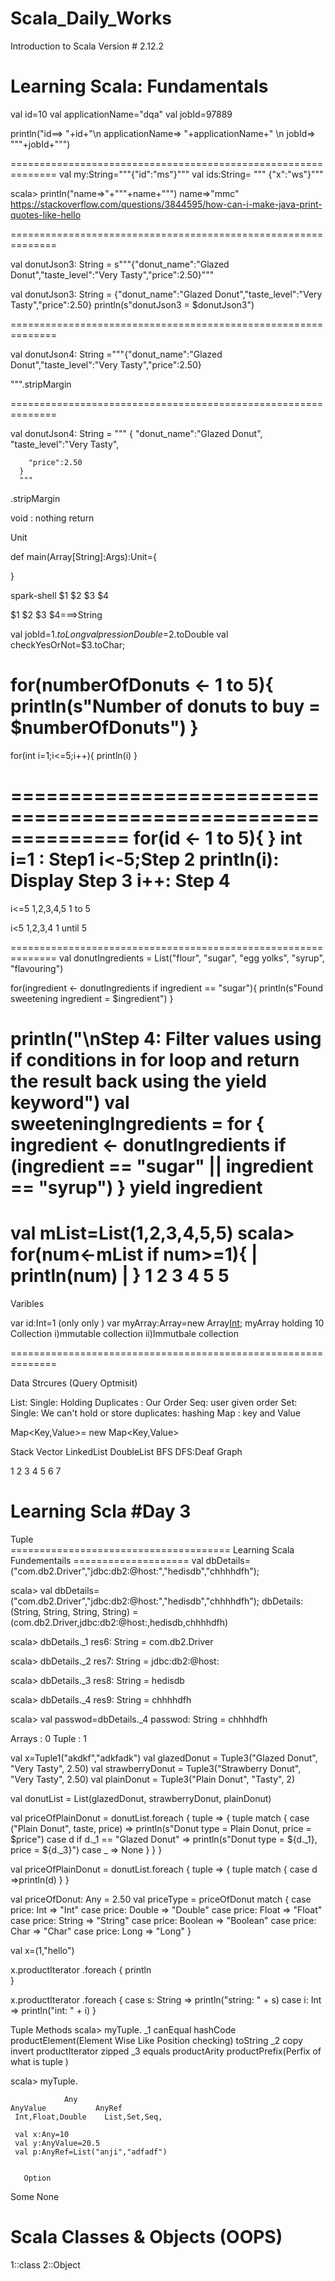 # Scala_Daily_Works

Introduction to Scala Version # 2.12.2

# Learning Scala: Fundamentals



val id=10
val applicationName="dqa"
val jobId=97889

println("id==> "+id+"\n applicationName=>  "+applicationName+" \n jobId=> """+jobId+""")

==============================================================
val my:String="""{"id":"ms"}"""
val ids:String= """ {"x":"ws"}"""

scala>  println("name=>"+"\""+name+"\"")
name=>"mmc"
https://stackoverflow.com/questions/3844595/how-can-i-make-java-print-quotes-like-hello

==============================================================

val donutJson3: String = s"""{"donut_name":"Glazed Donut","taste_level":"Very Tasty","price":2.50}"""

val donutJson3: String = {"donut_name":"Glazed Donut","taste_level":"Very Tasty","price":2.50}
println(s"donutJson3 = $donutJson3")

==============================================================

val donutJson4: String ="""{"donut_name":"Glazed Donut","taste_level":"Very Tasty","price":2.50}

""".stripMargin

==============================================================

val donutJson4: String =
    """
      {
      "donut_name":"Glazed Donut",
      "taste_level":"Very Tasty",
  
        "price":2.50
      }
      """
 .stripMargin

 
 void : nothing return
 
 Unit
 
 def main(Array[String]:Args):Unit={
 
 }
 
 spark-shell $1 $2 $3 $4
 
 
 $1 $2 $3 $4===>String
 
 val jobId=$1.toLong
 val pressionDouble=$2.toDouble 
 val checkYesOrNot=$3.toChar;
 
 
 for(numberOfDonuts <- 1 to 5){
  println(s"Number of donuts to buy = $numberOfDonuts")
}
==============================================================
for(int i=1;i<=5;i++){
  println(i)
}

==============================================================
for(id <- 1 to 5){
}
int i=1 : Step1
i<-5;Step 2
println(i): Display Step 3
i++: Step 4
==============================================================

i<=5  1,2,3,4,5  1 to 5

i<5 1,2,3,4 1 until 5

==============================================================
val donutIngredients = List("flour", "sugar", "egg yolks", "syrup", "flavouring")

for(ingredient <- donutIngredients if ingredient == "sugar"){
  println(s"Found sweetening ingredient = $ingredient")
}

println("\nStep 4: Filter values using if conditions in for loop and return the result back using the yield keyword")
val sweeteningIngredients = for {
  ingredient <- donutIngredients
  if (ingredient == "sugar" || ingredient == "syrup")
} yield ingredient
==============================================================
val mList=List(1,2,3,4,5,5)
scala> for(num<-mList if num>=1){
     | println(num)
     | }
1
2
3
4
5
5
==============================================================

Varibles

var id:Int=1 (only only )
var myArray:Array=new Array[Int](10);
myArray holding 10
Collection 
i)mmutable collection 
ii)Immutbale collection 

==============================================================


Data Strcures (Query Optmisit)

List: Single: Holding Duplicates : Our Order 
Seq: user given order
Set: Single: We can't hold or store duplicates: hashing 
Map : key and Value

Map<Key,Value>= new Map<Key,Value>


Stack
Vector
LinkedList
DoubleList
BFS
DFS:Deaf
Graph
 

   1
 2    3
4 5  6  7
  
  
# Learning Scla #Day 3 

  Tuple   
====================================== Learning Scala Fundementails ====================
val dbDetails=("com.db2.Driver","jdbc:db2:@host:","hedisdb","chhhhdfh");

scala> val dbDetails=("com.db2.Driver","jdbc:db2:@host:","hedisdb","chhhhdfh");
dbDetails: (String, String, String, String) = (com.db2.Driver,jdbc:db2:@host:,hedisdb,chhhhdfh)

scala> dbDetails._1
res6: String = com.db2.Driver

scala> dbDetails._2
res7: String = jdbc:db2:@host:

scala> dbDetails._3
res8: String = hedisdb

scala> dbDetails._4
res9: String = chhhhdfh

scala> val passwod=dbDetails._4
passwod: String = chhhhdfh

Arrays : 0
Tuple : 1

val x=Tuple1("akdkf","adkfadk")
val glazedDonut = Tuple3("Glazed Donut", "Very Tasty", 2.50)
val strawberryDonut = Tuple3("Strawberry Donut", "Very Tasty", 2.50)
val plainDonut = Tuple3("Plain Donut", "Tasty", 2)

val donutList = List(glazedDonut, strawberryDonut, plainDonut)

val priceOfPlainDonut = donutList.foreach { tuple => {
  tuple match {
    case ("Plain Donut", taste, price) => println(s"Donut type = Plain Donut, price = $price")
    case d if d._1 == "Glazed Donut" => println(s"Donut type = ${d._1}, price = ${d._3}")
    case _ => None
    }
  }
}
  
  
  val priceOfPlainDonut = donutList.foreach { tuple => {
  tuple match {
   case d =>println(d)
  }
  }
  
  val priceOfDonut: Any = 2.50
val priceType = priceOfDonut match {
  case price: Int => "Int"
  case price: Double => "Double"
  case price: Float => "Float"
  case price: String => "String"
  case price: Boolean => "Boolean"
  case price: Char => "Char"
  case price: Long => "Long"
}
  
  
  
  val x=(1,"hello")

  x.productIterator
  .foreach {
       println   
   }  
  
  x.productIterator
  .foreach {
    case s: String => println("string: " + s)
    case i: Int => println("int: " + i)
  }
  
  Tuple Methods 
  scala> myTuple.
_1   canEqual   hashCode       productElement(Element Wise Like Position checking)    toString
_2   copy       invert         productIterator   zipped
_3   equals     productArity   productPrefix(Perfix of what is tuple )

scala> myTuple.


                Any 
	AnyValue           AnyRef	
	 Int,Float,Double    List,Set,Seq,
	 
	 val x:Any=10
	 val y:AnyValue=20.5
	 val p:AnyRef=List("anji","adfadf")
	 
		
       Option
Some          None 

		
# ################################################################################################

# Scala Classes & Objects (OOPS) 
 1::class
 2::Object

